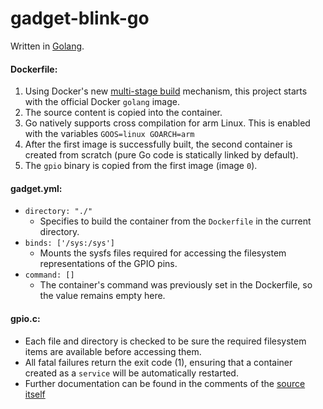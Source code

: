 # gadget-blink-go
Written in [Golang](https://golang.org/).

#### Dockerfile:
1. Using Docker's new [multi-stage build](https://docs.docker.com/engine/userguide/eng-image/multistage-build/) mechanism, this project starts with the official Docker `golang` image.
2. The source content is copied into the container.
3. Go natively supports cross compilation for arm Linux. This is enabled with the variables `GOOS=linux GOARCH=arm`
4. After the first image is successfully built, the second container is created from scratch (pure Go code is statically linked by default).
5. The `gpio` binary is copied from the first image (image `0`).

#### gadget.yml:
- `directory: "./"`
  - Specifies to build the container from the `Dockerfile` in the current directory.
- `binds: ['/sys:/sys']`
  - Mounts the sysfs files required for accessing the filesystem representations of the GPIO pins.
- `command: []`
  - The container's command was previously set in the Dockerfile, so the value remains empty here.

#### gpio.c:
- Each file and directory is checked to be sure the required filesystem items are available before accessing them.
- All fatal failures return the exit code (1), ensuring that a container created as a `service` will be automatically restarted.
- Further documentation can be found in the comments of the [source itself](https://github.com/NextThingCo/Gadget-Docker-Examples/blob/master/gadget-blink-go/gpio.go)

